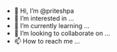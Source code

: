 - 👋 Hi, I’m @priteshpa
- 👀 I’m interested in ...
- 🌱 I’m currently learning ...
- 💞️ I’m looking to collaborate on ...
- 📫 How to reach me ...

<!---
priteshpa/priteshpa is a ✨ special ✨ repository because its `README.md` (this file) appears on your GitHub profile.
You can click the Preview link to take a look at your changes.
--->
